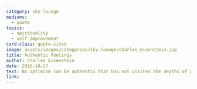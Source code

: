 ```yaml
---
category: sky-lounge
mediums:
  - quote
topics:
  - spirituality
  - self-improvement
card-class: quote-cited
image: assets/images/categories/sky-lounge/charles_eisenstein.jpg
title: Authentic Feelings
author: Charles Eisenstein
date: 2016-10-27
text: No optimism can be authentic that has not visited the depths of despair...no despair is authentic that has not fully let in the joy.
link:
---
```

